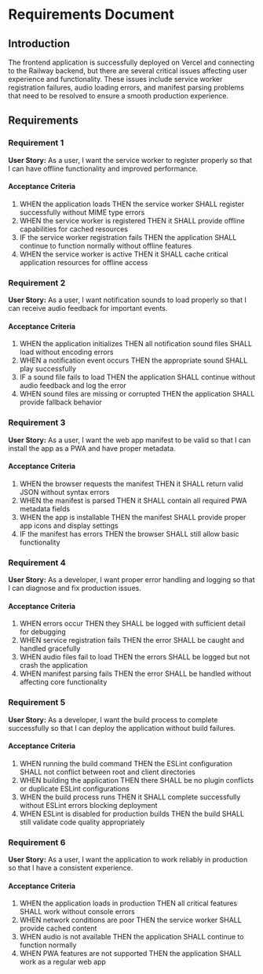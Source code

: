 # Requirements Document

## Introduction

The frontend application is successfully deployed on Vercel and connecting to the Railway backend, but there are several critical issues affecting user experience and functionality. These issues include service worker registration failures, audio loading errors, and manifest parsing problems that need to be resolved to ensure a smooth production experience.

## Requirements

### Requirement 1

**User Story:** As a user, I want the service worker to register properly so that I can have offline functionality and improved performance.

#### Acceptance Criteria

1. WHEN the application loads THEN the service worker SHALL register successfully without MIME type errors
2. WHEN the service worker is registered THEN it SHALL provide offline capabilities for cached resources
3. IF the service worker registration fails THEN the application SHALL continue to function normally without offline features
4. WHEN the service worker is active THEN it SHALL cache critical application resources for offline access

### Requirement 2

**User Story:** As a user, I want notification sounds to load properly so that I can receive audio feedback for important events.

#### Acceptance Criteria

1. WHEN the application initializes THEN all notification sound files SHALL load without encoding errors
2. WHEN a notification event occurs THEN the appropriate sound SHALL play successfully
3. IF a sound file fails to load THEN the application SHALL continue without audio feedback and log the error
4. WHEN sound files are missing or corrupted THEN the application SHALL provide fallback behavior

### Requirement 3

**User Story:** As a user, I want the web app manifest to be valid so that I can install the app as a PWA and have proper metadata.

#### Acceptance Criteria

1. WHEN the browser requests the manifest THEN it SHALL return valid JSON without syntax errors
2. WHEN the manifest is parsed THEN it SHALL contain all required PWA metadata fields
3. WHEN the app is installable THEN the manifest SHALL provide proper app icons and display settings
4. IF the manifest has errors THEN the browser SHALL still allow basic functionality

### Requirement 4

**User Story:** As a developer, I want proper error handling and logging so that I can diagnose and fix production issues.

#### Acceptance Criteria

1. WHEN errors occur THEN they SHALL be logged with sufficient detail for debugging
2. WHEN service registration fails THEN the error SHALL be caught and handled gracefully
3. WHEN audio files fail to load THEN the errors SHALL be logged but not crash the application
4. WHEN manifest parsing fails THEN the error SHALL be handled without affecting core functionality

### Requirement 5

**User Story:** As a developer, I want the build process to complete successfully so that I can deploy the application without build failures.

#### Acceptance Criteria

1. WHEN running the build command THEN the ESLint configuration SHALL not conflict between root and client directories
2. WHEN building the application THEN there SHALL be no plugin conflicts or duplicate ESLint configurations
3. WHEN the build process runs THEN it SHALL complete successfully without ESLint errors blocking deployment
4. WHEN ESLint is disabled for production builds THEN the build SHALL still validate code quality appropriately

### Requirement 6

**User Story:** As a user, I want the application to work reliably in production so that I have a consistent experience.

#### Acceptance Criteria

1. WHEN the application loads in production THEN all critical features SHALL work without console errors
2. WHEN network conditions are poor THEN the service worker SHALL provide cached content
3. WHEN audio is not available THEN the application SHALL continue to function normally
4. WHEN PWA features are not supported THEN the application SHALL work as a regular web app